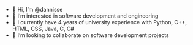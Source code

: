 - 👋 Hi, I’m @dannisse
- 👀 I’m interested in software development and engineering
- 🌱 I currently have 4 years of university experience with Python, C++, HTML, CSS, Java, C, C#
- 💞️ I’m looking to collaborate on software development projects

<!---
dannisse/dannisse is a ✨ special ✨ repository because its `README.md` (this file) appears on your GitHub profile.
You can click the Preview link to take a look at your changes.
--->
